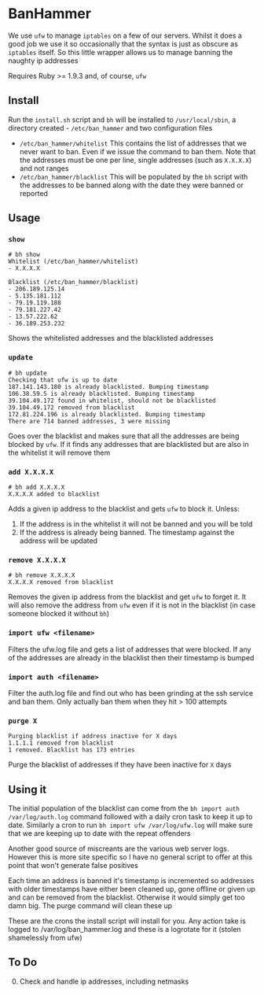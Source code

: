 # BanHammer

We use `ufw` to manage `iptables` on a few of our servers. Whilst it does a good job we use it so occasionally that the syntax is just as obscure as `iptables` itself. So this little wrapper allows us to manage banning the naughty ip addresses

Requires Ruby >= 1.9.3 and, of course, `ufw`

## Install

Run the `install.sh` script and `bh` will be installed to `/usr/local/sbin`, a directory created - `/etc/ban_hammer` and two configuration files

* `/etc/ban_hammer/whitelist` This contains the list of addresses that we never want to ban. Even if we issue the command to ban them. Note that the addresses must be one per line, single addresses (such as `X.X.X.X`) and not ranges
* `/etc/ban_hammer/blacklist` This will be populated by the `bh` script with the addresses to be banned along with the date they were banned or reported

## Usage

### `show`

	# bh show
	Whitelist (/etc/ban_hammer/whitelist)
	- X.X.X.X
	
	Blacklist (/etc/ban_hammer/blacklist)
	- 206.189.125.14
	- 5.135.181.112
	- 79.19.119.188
	- 79.181.227.42
	- 13.57.222.62
	- 36.189.253.232

Shows the whitelisted addresses and the blacklisted addresses

### `update`

	# bh update
	Checking that ufw is up to date
	187.141.143.180 is already blacklisted. Bumping timestamp
	106.38.59.5 is already blacklisted. Bumping timestamp
	39.104.49.172 found in whitelist, should not be blacklisted
	39.104.49.172 removed from blacklist
	172.81.224.196 is already blacklisted. Bumping timestamp
	There are 714 banned addresses, 3 were missing

Goes over the blacklist and makes sure that all the addresses are being blocked by `ufw`. If it finds any addresses that are blacklisted but are also in the whitelist it will remove them

### `add X.X.X.X`

	# bh add X.X.X.X
	X.X.X.X added to blacklist

Adds a given ip address to the blacklist and gets `ufw` to block it. Unless:

1. If the address is in the whitelist it will not be banned and you will be told
2. If the address is already being banned. The timestamp against the address will be updated

### `remove X.X.X.X`

	# bh remove X.X.X.X
	X.X.X.X removed from blacklist

Removes the given ip address from the blacklist and get `ufw` to forget it. It will also remove the address from `ufw` even if it is not in the blacklist (in case someone blocked it without `bh`)

### `import ufw <filename>`

Filters the ufw.log file and gets a list of addresses that were blocked. If any of the addresses are already in the blacklist then their timestamp is bumped

### `import auth <filename>`

Filter the auth.log file and find out who has been grinding at the ssh service and ban them. Only actually ban them when they hit > 100 attempts

### `purge X`

	Purging blacklist if address inactive for X days
	1.1.1.1 removed from blacklist
	1 removed. Blacklist has 173 entries

Purge the blacklist of addresses if they have been inactive for `X` days

## Using it

The initial population of the blacklist can come from the `bh import auth /var/log/auth.log` command followed with a daily cron task to keep it up to date. Similarly a cron to run `bh import ufw /var/log/ufw.log` will make sure that we are keeping up to date with the repeat offenders

Another good source of miscreants are the various web server logs. However this is more site specific so I have no general script to offer at this point that won't generate false positives

Each time an address is banned it's timestamp is incremented so addresses with older timestamps have either been cleaned up, gone offline or given up and can be removed from the blacklist. Otherwise it would simply get too damn big. The purge command will clean these up

These are the crons the install script will install for you. Any action take is logged to /var/log/ban_hammer.log and these is a logrotate for it (stolen shamelessly from ufw)

## To Do

0. Check and handle ip addresses, including netmasks
